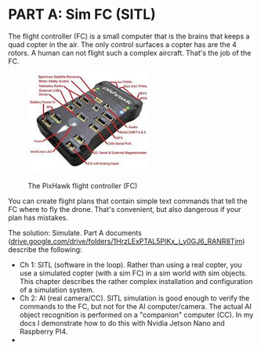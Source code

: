 # PART A: Sim FC (SITL)

The flight controller (FC) is a small computer that is the brains that keeps a quad copter in the air. The only control surfaces a copter has are the 4 rotors. A human can not flight such a complex aircraft. That's the job of the FC.&#x20;

<figure><img src=".gitbook/assets/image (1) (1).png" alt=""><figcaption><p>The PixHawk flight controller (FC)</p></figcaption></figure>

You can create flight plans that contain simple text commands that tell the FC where to fly the drone.  That's convenient, but also dangerous if your plan has mistakes. &#x20;

The solution: Simulate. Part A documents ([drive.google.com/drive/folders/1HrzLExPTAL5PIKx\_j\_y0GJ6\_RANR8Tjm](https://drive.google.com/drive/folders/1HrzLExPTAL5PIKx\_j\_y0GJ6\_RANR8Tjm)) describe the following:

* &#x20;Ch 1: SITL (software in the loop). Rather than using a real copter, you use a simulated copter (with a sim FC) in a sim world with sim objects. This chapter describes the rather complex installation and configuration of a simulation system.
* Ch 2: AI (real camera/CC).  SITL simulation is good enough to verify the commands to the FC, but not for the AI computer/camera. The actual AI object recognition is performed on a "companion" computer (CC). In my docs I demonstrate how to do this with Nvidia Jetson Nano and Raspberry PI4.&#x20;
*




